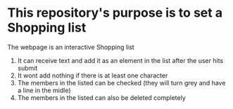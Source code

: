 <h1>
    This repository's purpose is to set a Shopping list
</h1>
<body>
    <p>
        The webpage is an interactive Shopping list
    </p>
    <ol>
        <li>
             It can receive text and add it as an element in the list after the user hits submit
        </li>
        <li>
            It wont add nothing if there is at least one character
        </li>
        <li>
            The members in the listed can be checked (they will turn grey and have a line in the midle)
        </li>
        <li>
            The members in the listed can also be deleted completely
        </li>
    </ol>
</body>